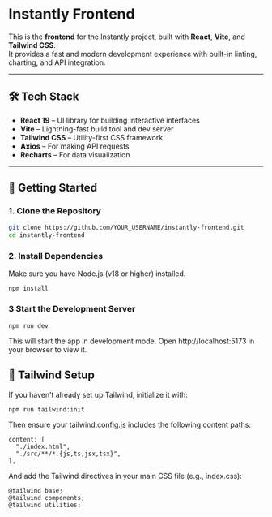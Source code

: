 # Instantly Frontend

This is the **frontend** for the Instantly project, built with **React**, **Vite**, and **Tailwind CSS**.  
It provides a fast and modern development experience with built-in linting, charting, and API integration.

---

## 🛠️ Tech Stack

- **React 19** – UI library for building interactive interfaces
- **Vite** – Lightning-fast build tool and dev server
- **Tailwind CSS** – Utility-first CSS framework
- **Axios** – For making API requests
- **Recharts** – For data visualization

---

## 🚀 Getting Started

### 1. Clone the Repository

```bash
git clone https://github.com/YOUR_USERNAME/instantly-frontend.git
cd instantly-frontend
```

### 2. Install Dependencies

Make sure you have Node.js (v18 or higher) installed.

```
npm install
```

### 3 Start the Development Server

```
npm run dev
```

This will start the app in development mode.
Open http://localhost:5173
in your browser to view it.

## 🎨 Tailwind Setup

If you haven’t already set up Tailwind, initialize it with:

```
npm run tailwind:init
```

Then ensure your tailwind.config.js includes the following content paths:

```
content: [
  "./index.html",
  "./src/**/*.{js,ts,jsx,tsx}",
],
```

And add the Tailwind directives in your main CSS file (e.g., index.css):

```
@tailwind base;
@tailwind components;
@tailwind utilities;
```
